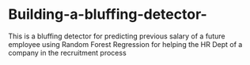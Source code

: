# Building-a-bluffing-detector-
This is a bluffing detector for predicting previous salary of a future employee using Random Forest Regression for helping the HR Dept of a company in the recruitment process
